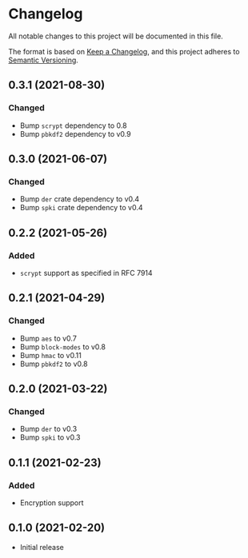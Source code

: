 # Changelog
All notable changes to this project will be documented in this file.

The format is based on [Keep a Changelog](https://keepachangelog.com/en/1.0.0/),
and this project adheres to [Semantic Versioning](https://semver.org/spec/v2.0.0.html).

## 0.3.1 (2021-08-30)
### Changed
- Bump `scrypt` dependency to 0.8
- Bump `pbkdf2` dependency to v0.9

## 0.3.0 (2021-06-07)
### Changed
- Bump `der` crate dependency to v0.4
- Bump `spki` crate dependency to v0.4

## 0.2.2 (2021-05-26)
### Added
- `scrypt` support as specified in RFC 7914

## 0.2.1 (2021-04-29)
### Changed
- Bump `aes` to v0.7
- Bump `block-modes` to v0.8
- Bump `hmac` to v0.11
- Bump `pbkdf2` to v0.8

## 0.2.0 (2021-03-22)
### Changed
- Bump `der` to v0.3
- Bump `spki` to v0.3

## 0.1.1 (2021-02-23)
### Added
- Encryption support

## 0.1.0 (2021-02-20)
- Initial release
